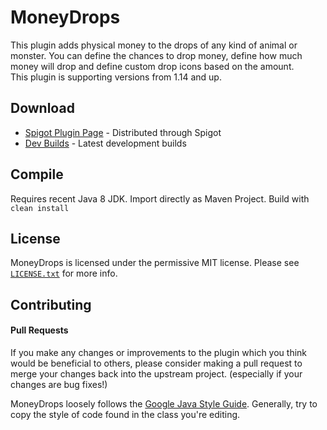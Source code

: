 # MoneyDrops

This plugin adds physical money to the drops of any kind of animal or monster. You can define the chances to drop money, 
define how much money will drop and define custom drop icons based on the amount.
<br>
This plugin is supporting versions from 1.14 and up.

## Download

* [Spigot Plugin Page](https://www.spigotmc.org/resources/worldmanager.60540/) - Distributed through Spigot
* [Dev Builds](https://ci.avarioncraft.de/job/MoneyDrops/) - Latest development builds

## Compile

Requires recent Java 8 JDK. Import directly as Maven Project.
Build with <br>
`clean install`

## License
MoneyDrops is licensed under the permissive MIT license. Please see [`LICENSE.txt`](https://gitlab.com/crysis992/worldmanagement/blob/master/LICENSE) for more info.

## Contributing
#### Pull Requests
If you make any changes or improvements to the plugin which you think would be beneficial to others, please consider making a pull request to merge your changes back into the upstream project. (especially if your changes are bug fixes!)

MoneyDrops loosely follows the [Google Java Style Guide](https://google.github.io/styleguide/javaguide.html). Generally, try to copy the style of code found in the class you're editing. 